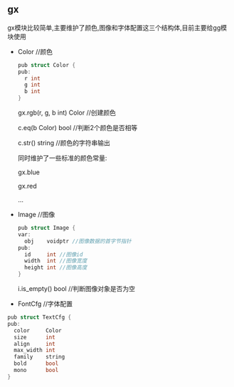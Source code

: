 ## gx

gx模块比较简单,主要维护了颜色,图像和字体配置这三个结构体,目前主要给gg模块使用

- Color //颜色

  ```c
  pub struct Color {
  pub:
  	r int
  	g int
  	b int
  }
  ```

  gx.rgb(r, g, b int) Color  //创建颜色

  c.eq(b Color) bool //判断2个颜色是否相等

  c.str() string //颜色的字符串输出

  同时维护了一些标准的颜色常量:

  gx.blue

  gx.red

  ...

- Image //图像

  ```c
  pub struct Image {
  var:
  	obj    voidptr //图像数据的首字节指针
  pub:
  	id     int //图像id
  	width  int //图像宽度
  	height int //图像高度
  }
  ```

  i.is_empty() bool //判断图像对象是否为空

-   FontCfg //字体配置

  ```c
  pub struct TextCfg {
  pub:
  	color     Color
  	size      int
  	align     int
  	max_width int
  	family    string
  	bold      bool
  	mono      bool
  }
  ```

  

